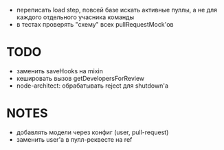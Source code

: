 * переписать load step, повсей базе искать активные пуллы, а не для каждого отдельного учасника команды
* в тестах проверять "схему" всех pullRequestMock'ов

# TODO
* заменить saveHooks на mixin
* кешировать вызов getDevelopersForReview
* node-architect: обрабатывать reject для shutdown'a

# NOTES
* добавлять модели через конфиг (user, pull-request)
* заменить user'a в пулл-реквесте на ref
